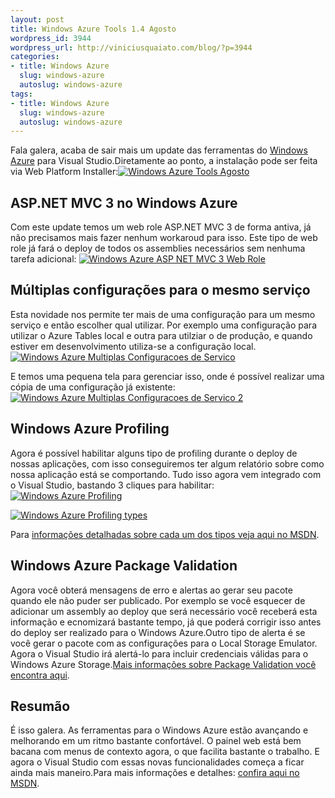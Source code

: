 ```yaml
--- 
layout: post
title: Windows Azure Tools 1.4 Agosto
wordpress_id: 3944
wordpress_url: http://viniciusquaiato.com/blog/?p=3944
categories: 
- title: Windows Azure
  slug: windows-azure
  autoslug: windows-azure
tags: 
- title: Windows Azure
  slug: windows-azure
  autoslug: windows-azure
---
```



Fala galera, acaba de sair mais um update das ferramentas do [Windows Azure](http://viniciusquaiato.com/blog/category/windows-azure/) para Visual Studio.Diretamente ao ponto, a instalação pode ser feita via Web Platform Installer:[![Windows Azure Tools Agosto](http://viniciusquaiato.com/images_posts/Windows-AZure-Tools-Agosto-300x207.png "Windows Azure Tools Agosto")](http://viniciusquaiato.com/images_posts/Windows-AZure-Tools-Agosto.png)



## ASP.NET MVC 3 no Windows Azure


Com este update temos um web role ASP.NET MVC 3 de forma antiva, já não precisamos mais fazer nenhum workaroud para isso. Este tipo de web role já fará o deploy de todos os assemblies necessários sem nenhuma tarefa adicional: [![Windows Azure ASP NET MVC 3 Web Role](http://viniciusquaiato.com/images_posts/Windows-Azure-ASP-NET-MVC-3-Web-Role-300x190.png "Windows Azure ASP NET MVC 3 Web Role")](http://viniciusquaiato.com/images_posts/Windows-Azure-ASP-NET-MVC-3-Web-Role.png)



## Múltiplas configurações para o mesmo serviço


Esta novidade nos permite ter mais de uma configuração para um mesmo serviço e então escolher qual utilizar. Por exemplo uma configuração para utilizar o Azure Tables local e outra para utilziar o de produção, e quando estiver em desenvolvimento utiliza-se a configuração local.[![Windows Azure Multiplas Configuracoes de Servico](http://viniciusquaiato.com/images_posts/Windows-Azure-Multiplas-Configuracoes-de-Servico-300x177.png "Windows Azure Multiplas Configuracoes de Servico")](http://viniciusquaiato.com/images_posts/Windows-Azure-Multiplas-Configuracoes-de-Servico.png)



E temos uma pequena tela para gerenciar isso, onde é possível realizar uma cópia de uma configuração já existente:[![Windows Azure Multiplas Configuracoes de Servico 2](http://viniciusquaiato.com/images_posts/Windows-Azure-Multiplas-Configuracoes-de-Servico-2.png "Windows Azure Multiplas Configuracoes de Servico 2")](http://viniciusquaiato.com/images_posts/Windows-Azure-Multiplas-Configuracoes-de-Servico-2.png)



## Windows Azure Profiling


Agora é possível habilitar alguns tipo de profiling durante o deploy de nossas aplicações, com isso conseguiremos ter algum relatório sobre como nossa aplicação está se comportando. Tudo isso agora vem integrado com o Visual Studio, bastando 3 cliques para habilitar:[![Windows Azure Profiling](http://viniciusquaiato.com/images_posts/Windows-Azure-Profiling-246x300.png "Windows Azure Profiling")](http://viniciusquaiato.com/images_posts/Windows-Azure-Profiling.png)



[![Windows Azure Profiling types](http://viniciusquaiato.com/images_posts/Windows-Azure-Profiling-types-300x232.png "Windows Azure Profiling types")](http://viniciusquaiato.com/images_posts/Windows-Azure-Profiling-types.png)

Para [informações detalhadas sobre cada um dos tipos veja aqui no MSDN](http://msdn.microsoft.com/en-us/library/hh369930.aspx).

## Windows Azure Package Validation
Agora você obterá mensagens de erro e alertas ao gerar seu pacote quando ele não puder ser publicado. Por exemplo se você esquecer de adicionar um assembly ao deploy que será necessário você receberá esta informação e ecnomizará bastante tempo, já que poderá corrigir isso antes do deploy ser realizado para o Windows Azure.Outro tipo de alerta é se você gerar o pacote com as configurações para o Local Storage Emulator. Agora o Visual Studio irá alertá-lo para incluir credenciais válidas para o Windows Azure Storage.[Mais informações sobre Package Validation você encontra aqui](http://msdn.microsoft.com/en-us/library/hh369932.aspx).

## Resumão
É isso galera. As ferramentas para o Windows Azure estão avançando e melhorando em um ritmo bastante confortável. O painel web está bem bacana com menus de contexto agora, o que facilita bastante o trabalho. E agora o Visual Studio com essas novas funcionalidades começa a ficar ainda mais maneiro.Para mais informações e detalhes: [confira aqui no MSDN](http://msdn.microsoft.com/en-us/library/ff683673.aspx).
